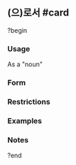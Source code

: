 ## (으)로서 #card
?begin
### Usage
As a "noun"
### Form
### Restrictions
### Examples
### Notes
?end
<!--SR:!2025-04-02,3,250-->
